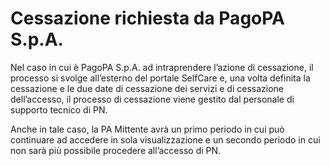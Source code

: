 # Cessazione richiesta da PagoPA S.p.A.

Nel caso in cui è PagoPA S.p.A. ad intraprendere l’azione di cessazione, il processo si svolge all’esterno del portale SelfCare e, una volta definita la cessazione e le due date di cessazione dei servizi e di cessazione dell’accesso, il processo di cessazione viene gestito dal personale di supporto tecnico di PN.

Anche in tale caso, la PA Mittente avrà un primo periodo in cui può continuare ad accedere in sola visualizzazione e un secondo periodo in cui non sarà più possibile procedere all’accesso di PN.&#x20;
